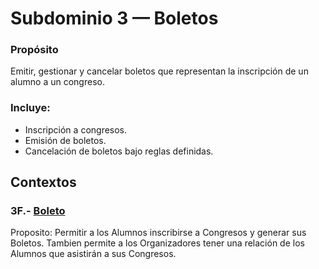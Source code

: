 # Subdominio 3 — Boletos

### Propósito
Emitir, gestionar y cancelar boletos que representan la inscripción de un alumno a un congreso.

### Incluye:
- Inscripción a congresos.
- Emisión de boletos.
- Cancelación de boletos bajo reglas definidas.

## Contextos

### 3F.- [Boleto](contextos/boleto-3f/boleto-3f.md)
Proposito: Permitir a los Alumnos inscribirse a Congresos y generar sus Boletos. Tambien permite a los Organizadores tener una relación de los Alumnos que asistirán a sus Congresos.
